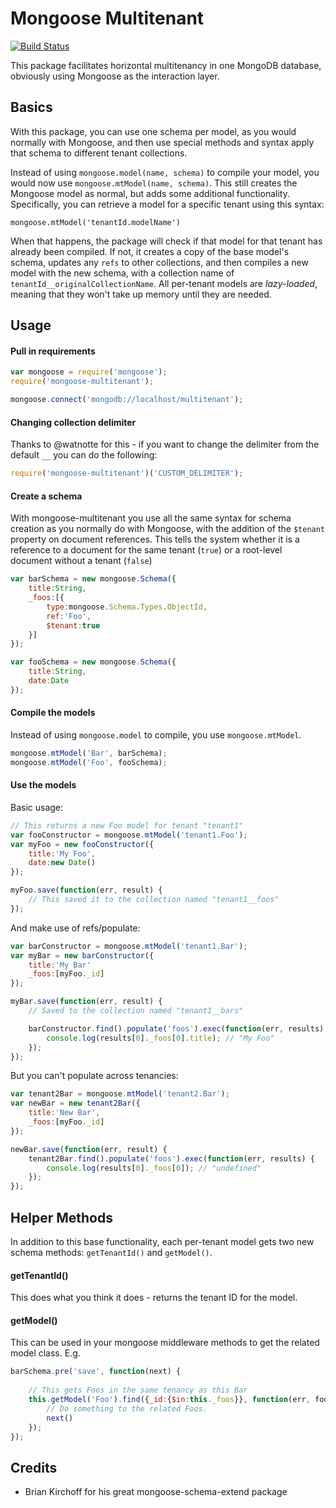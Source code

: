 Mongoose Multitenant
=====================
[![Build Status](https://travis-ci.org/jraede/mongoose-multitenant.png?branch=v0.8.0)](https://travis-ci.org/jraede/mongoose-multitenant)

This package facilitates horizontal multitenancy in one MongoDB database, obviously using Mongoose as the interaction layer. 

## Basics
With this package, you can use one schema per model, as you would normally with Mongoose, and then use special methods and syntax apply that schema to different tenant collections. 

Instead of using `mongoose.model(name, schema)` to compile your model, you would now use `mongoose.mtModel(name, schema)`. This still creates the Mongoose model as normal, but adds some additional functionality. Specifically, you can retrieve a model for a specific tenant using this syntax:

`mongoose.mtModel('tenantId.modelName')`

When that happens, the package will check if that model for that tenant has already been compiled. If not, it creates a copy of the base model's schema, updates any `refs` to other collections, and then compiles a new model with the new schema, with a collection name of `tenantId__originalCollectionName`. All per-tenant models are *lazy-loaded*, meaning that they won't take up memory until they are needed.




## Usage
#### Pull in requirements
```javascript
var mongoose = require('mongoose');
require('mongoose-multitenant');

mongoose.connect('mongodb://localhost/multitenant');
```

#### Changing collection delimiter
Thanks to @watnotte for this - if you want to change the delimiter from the default `__` you can do the following:

```javascript
require('mongoose-multitenant')('CUSTOM_DELIMITER');
```

#### Create a schema
With mongoose-multitenant you use all the same syntax for schema creation as you normally do with Mongoose, with the addition of the `$tenant` property on document references. This tells the system whether it is a reference to a document for the same tenant (`true`) or a root-level document without a tenant (`false`)

```javascript
var barSchema = new mongoose.Schema({
    title:String,
    _foos:[{
        type:mongoose.Schema.Types.ObjectId,
        ref:'Foo',
        $tenant:true
    }]
});

var fooSchema = new mongoose.Schema({
    title:String,
    date:Date
});
```

#### Compile the models
Instead of using `mongoose.model` to compile, you use `mongoose.mtModel`.

```javascript
mongoose.mtModel('Bar', barSchema);
mongoose.mtModel('Foo', fooSchema);
```

#### Use the models
Basic usage:
```javascript
// This returns a new Foo model for tenant "tenant1"
var fooConstructor = mongoose.mtModel('tenant1.Foo');
var myFoo = new fooConstructor({
    title:'My Foo',
    date:new Date()
});

myFoo.save(function(err, result) {
    // This saved it to the collection named "tenant1__foos"
});
```

And make use of refs/populate:
```javascript
var barConstructor = mongoose.mtModel('tenant1.Bar');
var myBar = new barConstructor({
    title:'My Bar'
    _foos:[myFoo._id]
});

myBar.save(function(err, result) {
    // Saved to the collection named "tenant1__bars"

    barConstructor.find().populate('foos').exec(function(err, results) {
        console.log(results[0]._foos[0].title); // "My Foo"
    });
});
```

But you can't populate across tenancies:
```javascript
var tenant2Bar = mongoose.mtModel('tenant2.Bar');
var newBar = new tenant2Bar({
    title:'New Bar',
    _foos:[myFoo._id]
});

newBar.save(function(err, result) {
    tenant2Bar.find().populate('foos').exec(function(err, results) {
        console.log(results[0]._foos[0]); // "undefined"
    });
});
```

## Helper Methods
In addition to this base functionality, each per-tenant model gets two new schema methods: `getTenantId()` and `getModel()`. 

#### getTenantId()
This does what you think it does - returns the tenant ID for the model.

#### getModel()
This can be used in your mongoose middleware methods to get the related model class. E.g.

```javascript
barSchema.pre('save', function(next) {
    
    // This gets Foos in the same tenancy as this Bar
    this.getModel('Foo').find({_id:{$in:this._foos}}, function(err, foos) {
        // Do something to the related Foos.
        next()
    });
});
```

## Credits
* Brian Kirchoff for his great mongoose-schema-extend package